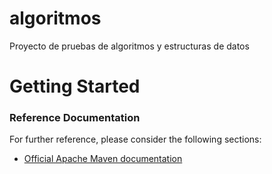 # algoritmos
Proyecto de pruebas de algoritmos y estructuras de datos

# Getting Started

### Reference Documentation
For further reference, please consider the following sections:

* [Official Apache Maven documentation](https://maven.apache.org/guides/index.html)

